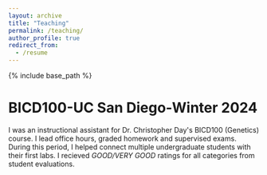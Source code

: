 ```yaml
---
layout: archive
title: "Teaching"
permalink: /teaching/
author_profile: true
redirect_from:
  - /resume
---
```


{% include base_path %}

BICD100-UC San Diego-Winter 2024
======
I was an instructional assistant for Dr. Christopher Day's BICD100 (Genetics) course. I lead office hours, graded homework and supervised exams. During this period, I helped connect multiple undergraduate students with their first labs. I recieved _GOOD/VERY GOOD_ ratings for all categories from student evaluations.



